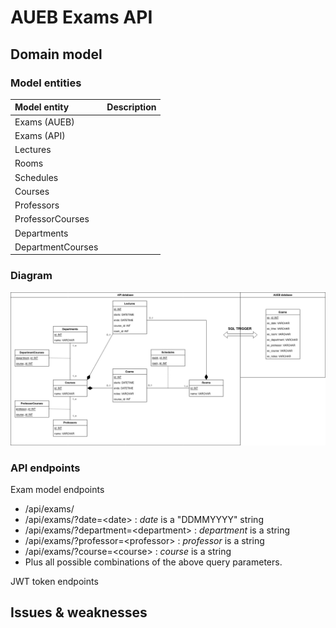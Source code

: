 # AUEB Exams API

## Domain model

### Model entities

| Model entity | Description |
| :----------- | :---------- |
| Exams (AUEB) | |
| Exams (API) | |
| Lectures | |
| Rooms | |
| Schedules | |
| Courses | |
| Professors | |
| ProfessorCourses | |
| Departments | |
| DepartmentCourses | |

### Diagram

![Domain model diagram](docs/diagrams/domain_model.png)

### API endpoints

Exam model endpoints

* /api/exams/
* /api/exams/?date=\<date\> : *date* is a "DDMMYYYY" string
* /api/exams/?department=\<department\> : *department* is a string
* /api/exams/?professor=\<professor\> : *professor* is a string
* /api/exams/?course=\<course\> : *course* is a string
* Plus all possible combinations of the above query parameters.

JWT token endpoints

## Issues & weaknesses
